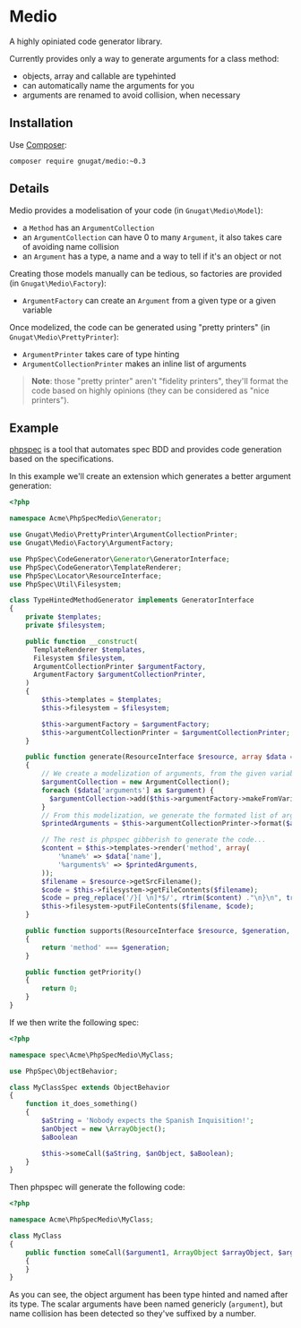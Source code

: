 # Medio

A highly opiniated code generator library.

Currently provides only a way to generate arguments for a class method:

* objects, array and callable are typehinted
* can automatically name the arguments for you
* arguments are renamed to avoid collision, when necessary

## Installation

Use [Composer](https://getcomposer.org/download):

    composer require gnugat/medio:~0.3

## Details

Medio provides a modelisation of your code (in `Gnugat\Medio\Model`):

* a `Method` has an `ArgumentCollection`
* an `ArgumentCollection` can have 0 to many `Argument`, it also takes care of avoiding name collision
* an `Argument` has a type, a name and a way to tell if it's an object or not

Creating those models manually can be tedious, so factories are provided (in `Gnugat\Medio\Factory`):

* `ArgumentFactory` can create an `Argument` from a given type or a given variable

Once modelized, the code can be generated using "pretty printers" (in `Gnugat\Medio\PrettyPrinter`):

* `ArgumentPrinter` takes care of type hinting
* `ArgumentCollectionPrinter` makes an inline list of arguments

> **Note**: those "pretty printer" aren't "fidelity printers", they'll format the
> code based on highly opinions (they can be considered as "nice printers").

## Example

[phpspec](http://phpspec.net) is a tool that automates spec BDD and provides code
generation based on the specifications.

In this example we'll create an extension which generates a better argument generation:

```php
<?php

namespace Acme\PhpSpecMedio\Generator;

use Gnugat\Medio\PrettyPrinter\ArgumentCollectionPrinter;
use Gnugat\Medio\Factory\ArgumentFactory;

use PhpSpec\CodeGenerator\Generator\GeneratorInterface;
use PhpSpec\CodeGenerator\TemplateRenderer;
use PhpSpec\Locator\ResourceInterface;
use PhpSpec\Util\Filesystem;

class TypeHintedMethodGenerator implements GeneratorInterface
{
    private $templates;
    private $filesystem;

    public function __construct(
      TemplateRenderer $templates,
      Filesystem $filesystem,
      ArgumentCollectionPrinter $argumentFactory,
      ArgumentFactory $argumentCollectionPrinter,
    )
    {
        $this->templates = $templates;
        $this->filesystem = $filesystem;

        $this->argumentFactory = $argumentFactory;
        $this->argumentCollectionPrinter = $argumentCollectionPrinter;
    }

    public function generate(ResourceInterface $resource, array $data = array())
    {
        // We create a modelization of arguments, from the given variables
        $argumentCollection = new ArgumentCollection();
        foreach ($data['arguments'] as $argument) {
          $argumentCollection->add($this->argumentFactory->makeFromVariable($argument));
        }
        // From this modelization, we generate the formated list of arguments
        $printedArguments = $this->argumentCollectionPrinter->format($argumentCollection);

        // The rest is phpspec gibberish to generate the code...
        $content = $this->templates->render('method', array(
            '%name%' => $data['name'],
            '%arguments%' => $printedArguments,
        ));
        $filename = $resource->getSrcFilename();
        $code = $this->filesystem->getFileContents($filename);
        $code = preg_replace('/}[ \n]*$/', rtrim($content) ."\n}\n", trim($code));
        $this->filesystem->putFileContents($filename, $code);
    }

    public function supports(ResourceInterface $resource, $generation, array $data)
    {
        return 'method' === $generation;
    }

    public function getPriority()
    {
        return 0;
    }
}
```

If we then write the following spec:

```php
<?php

namespace spec\Acme\PhpSpecMedio\MyClass;

use PhpSpec\ObjectBehavior;

class MyClassSpec extends ObjectBehavior
{
    function it_does_something()
    {
        $aString = 'Nobody expects the Spanish Inquisition!';
        $anObject = new \ArrayObject();
        $aBoolean

        $this->someCall($aString, $anObject, $aBoolean);
    }
}
```

Then phpspec will generate the following code:

```php
<?php

namespace Acme\PhpSpecMedio\MyClass;

class MyClass
{
    public function someCall($argument1, ArrayObject $arrayObject, $argument2)
    {
    }
}
```

As you can see, the object argument has been type hinted and named after its type.
The scalar arguments have been named genericly (`argument`), but name collision
has been detected so they've suffixed by a number.
